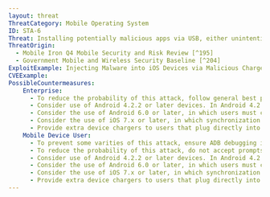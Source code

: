 ```yaml
---
layout: threat
ThreatCategory: Mobile Operating System
ID: STA-6
Threat: Installing potentially malicious apps via USB, either unintentionally by the device user, or by an infected computer or charging station without the user's knowledge.
ThreatOrigin:
  - Mobile Iron Q4 Mobile Security and Risk Review [^195]
  - Government Mobile and Wireless Security Baseline [^204]
ExploitExample: Injecting Malware into iOS Devices via Malicious Chargers [^217]
CVEExample:
PossibleCountermeasures:
    Enterprise:
      - To reduce the probability of this attack, follow general best practices for securing systems to which a trusted mobile device may synchronize or access debugging functionality. For example, ensure the OS and applications maintain current security updates, endpoint protection software is installed, and systems are monitored for anomalous behavior.
      - Consider use of Android 4.2.2 or later devices. In Android 4.2.2, connections to ADB are authenticated with an RSA keypair. This prevents unauthorized use of ADB where the attacker has physical access to a device. [^220]
      - Consider the use of Android 6.0 or later, in which users must confirm to allow USB access to files, storage, or other functionality on the phone. The default behavior permits charging only. [^221]
      - Consider the use of iOS 7.x or later, in which synchronization with a computer over USB that requires the device be unlocked and the user confirm an explicit trust request. Failure to establish trust permits charging only.
      - Provide extra device chargers to users that plug directly into an electrical socket and encourage users to use them instead of plugging into potentially malicious USB charging stations or USB ports on potentially infected computers.
    Mobile Device User:
      - To prevent some varities of this attack, ensure ADB debugging is disabled.
      - To reduce the probability of this attack, do not accept prompts to trust untrusted systems.
      - Consider use of Android 4.2.2 or later devices. In Android 4.2.2, connections to ADB are authenticated with an RSA keypair. This prevents unauthorized use of ADB where the attacker has physical access to a device. [^220]
      - Consider the use of Android 6.0 or later, in which users must confirm to allow USB access to files, storage, or other functionality on the phone. The default behavior permits charging only. [^221]
      - Consider the use of iOS 7.x or later, in which synchronization with a computer over USB that requires the device be unlocked and the user confirm an explicit trust request. Failure to establish trust permits charging only.
      - Provide extra device chargers to users that plug directly into an electrical socket and encourage users to use them instead of plugging into potentially malicious USB charging stations or USB ports on potentially infected computers.
---
```


